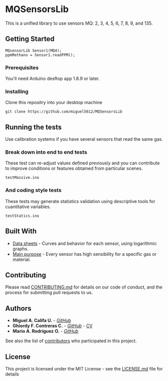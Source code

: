 # MQSensorsLib

This is a unified library to use sensors MQ: 2, 3, 4, 5, 6, 7, 8, 9, and 135.

## Getting Started

```
MQsensorLib Sensor1(MQ4);
ppmMethano = Sensor1.readPPM();
```

### Prerequisites

You'll need Arduino desftop app 1.8.9 or later.

### Installing

Clone this repositry into your desktop machine

```
git clone https://github.com/miguel5612/MQSensorsLib
```


## Running the tests

Use calibration systems if you have several sensors that read the same gas.

### Break down into end to end tests

These test can re-adjust values defined previously and you can contribute to improve conditions or features obtained from particular scenes.

```
testMassive.ino
```

### And coding style tests

These tests may generate statistics validation using descriptive tools for cuantitative variables.

```
testStatics.ino
```

## Built With

* [Data sheets](https://github.com/miguel5612/MQSensorsLib/tree/master/Datasheets) - Curves and behavior for each sensor, using logarithmic graphs.
* [Main purpose](https://github.com/miguel5612/MQSensorsLib/blob/master/static/img/bg.jpg) - Every sensor has high sensibility for a specific gas or material.

## Contributing

Please read [CONTRIBUTING.md](https://github.com/miguel5612/MQSensorsLib/blob/NO_Functional/CONTRIBUTING.md) for details on our code of conduct, and the process for submitting pull requests to us.

## Authors

* **Miguel A. Califa U.** - [*GitHub*](https://github.com/miguel5612)
* **Ghiordy F. Contreras C.** - [*GitHub*](https://github.com/Ghiordy) - [CV](https://scienti.colciencias.gov.co/cvlac/visualizador/generarCurriculoCv.do?cod_rh=0000050476)
* **Mario A. Rodríguez O.** - [*GitHub*](https://github.com/MarioAndresR)

See also the list of [contributors](https://github.com/your/project/contributors) who participated in this project.

## License

This project is licensed under the MIT License - see the [LICENSE.md](LICENSE.md) file for details
